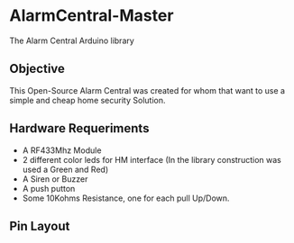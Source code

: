 # AlarmCentral-Master
The Alarm Central Arduino library
## Objective
This Open-Source Alarm Central was created for whom that want to use
a simple and cheap home security Solution\.
## Hardware Requeriments
* A RF433Mhz Module
* 2 different color leds for HM interface \(In the library construction was used a Green and Red\)
* A Siren or Buzzer
* A push putton
* Some 10Kohms Resistance, one for each pull Up/Down\.
## Pin Layout
